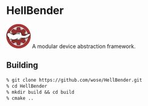 # HellBender

![HellBenderLogo](doc/images/Logo.png)
A modular device abstraction framework.

## Building

```shell
% git clone https://github.com/wose/HellBender.git
% cd HellBender
% mkdir build && cd build
% cmake ..
```
